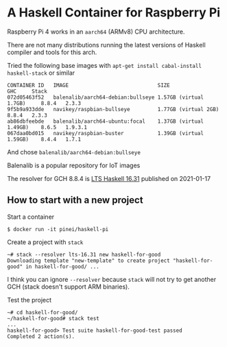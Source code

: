 # A Haskell Container for Raspberry Pi

Raspberry Pi 4 works in an `aarch64` (ARMv8) CPU architecture.

There are not many distributions running the latest versions of Haskell compiler and tools for this arch.

Tried the following base images with `apt-get install cabal-install haskell-stack` or similar

```
CONTAINER ID   IMAGE                             SIZE                       GHC     Stack
072d05463f52   balenalib/aarch64-debian:bullseye 1.57GB (virtual 1.7GB)     8.8.4   2.3.3
9f5b9a933dde   navikey/raspbian-bullseye         1.77GB (virtual 2GB)       8.8.4   2.3.3
ab86dbfeebde   balenalib/aarch64-ubuntu:focal    1.37GB (virtual 1.49GB)    8.6.5   1.9.3.1
067daa0bd015   navikey/raspbian-buster           1.39GB (virtual 1.59GB)    8.4.4   1.7.1
```

And chose `balenalib/aarch64-debian:bullseye`

Balenalib is a popular repository for IoT images

The resolver for GCH 8.8.4 is [LTS Haskell 16.31](https://www.stackage.org/lts-16.31) published on 2021-01-17

## How to start with a new project

Start a container

```
$ docker run -it pinei/haskell-pi
```

Create a project with `stack`

```
~# stack --resolver lts-16.31 new haskell-for-good
Downloading template "new-template" to create project "haskell-for-good" in haskell-for-good/ ...
```

I think you can ignore `--resolver` because `stack` will not try to get another GCH (stack doesn't support ARM binaries).

Test the project

```
~# cd haskell-for-good/
~/haskell-for-good# stack test
...
haskell-for-good> Test suite haskell-for-good-test passed
Completed 2 action(s).
```

